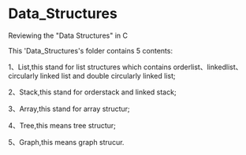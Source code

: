 # Data_Structures
Reviewing the "Data Structures" in C

This 'Data_Structures's folder contains 5 contents:

1、List,this stand for list structures which contains orderlist、linkedlist、circularly linked list and double circularly linked list;

2、Stack,this stand for orderstack and linked stack;

3、Array,this stand for array structur;

4、Tree,this means tree structur;

5、Graph,this means graph strucur.

